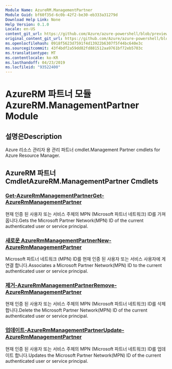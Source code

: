 ```yaml
---
Module Name: AzureRM.ManagementPartner
Module Guid: bf60f35d-6c0b-42f2-be30-eb333a31279d
Download Help Link: None
Help Version: 0.1.0
Locale: en-US
content_git_url: https://github.com/Azure/azure-powershell/blob/preview/src/ResourceManager/ManagementPartner/Commands.Partner/help/AzureRM.ManagementPartner.md
original_content_git_url: https://github.com/Azure/azure-powershell/blob/preview/src/ResourceManager/ManagementPartner/Commands.Partner/help/AzureRM.ManagementPartner.md
ms.openlocfilehash: 0918f5623d7591f4d13922b6307f5f44bc640e3c
ms.sourcegitcommit: 43f4bdf2a59dd82fd881512aa9761bf72eb5703c
ms.translationtype: MT
ms.contentlocale: ko-KR
ms.lasthandoff: 04/23/2019
ms.locfileid: "93522400"
---
```

# <span data-ttu-id="94b71-101">AzureRM 파트너 모듈</span><span class="sxs-lookup"><span data-stu-id="94b71-101">AzureRM.ManagementPartner Module</span></span>
## <span data-ttu-id="94b71-102">설명은</span><span class="sxs-lookup"><span data-stu-id="94b71-102">Description</span></span>
<span data-ttu-id="94b71-103">Azure 리소스 관리자 용 관리 파트너 cmdlet.</span><span class="sxs-lookup"><span data-stu-id="94b71-103">Management Partner cmdlets for Azure Resource Manager.</span></span>

## <span data-ttu-id="94b71-104">AzureRM 파트너 Cmdlet</span><span class="sxs-lookup"><span data-stu-id="94b71-104">AzureRM.ManagementPartner Cmdlets</span></span>
### [<span data-ttu-id="94b71-105">Get-AzureRmManagementPartner</span><span class="sxs-lookup"><span data-stu-id="94b71-105">Get-AzureRmManagementPartner</span></span>](Get-AzureRmManagementPartner.md)
<span data-ttu-id="94b71-106">현재 인증 된 사용자 또는 서비스 주체의 MPN (Microsoft 파트너 네트워크) ID를 가져옵니다.</span><span class="sxs-lookup"><span data-stu-id="94b71-106">Gets the Microsoft Partner Network(MPN) ID of the current authenticated user or service principal.</span></span> 

### [<span data-ttu-id="94b71-107">새로운 AzureRmManagementPartner</span><span class="sxs-lookup"><span data-stu-id="94b71-107">New-AzureRmManagementPartner</span></span>](New-AzureRmManagementPartner.md)
<span data-ttu-id="94b71-108">Microsoft 파트너 네트워크 (MPN) ID를 현재 인증 된 사용자 또는 서비스 사용자에 게 연결 합니다.</span><span class="sxs-lookup"><span data-stu-id="94b71-108">Associates a Microsoft Partner Network(MPN) ID to the current authenticated user or service principal.</span></span>

### [<span data-ttu-id="94b71-109">제거-AzureRmManagementPartner</span><span class="sxs-lookup"><span data-stu-id="94b71-109">Remove-AzureRmManagementPartner</span></span>](Remove-AzureRmManagementPartner.md)
<span data-ttu-id="94b71-110">현재 인증 된 사용자 또는 서비스 주체의 MPN (Microsoft 파트너 네트워크) ID를 삭제 합니다.</span><span class="sxs-lookup"><span data-stu-id="94b71-110">Delete the Microsoft Partner Network(MPN) ID of the current authenticated user or service principal.</span></span>

### [<span data-ttu-id="94b71-111">업데이트-AzureRmManagementPartner</span><span class="sxs-lookup"><span data-stu-id="94b71-111">Update-AzureRmManagementPartner</span></span>](Update-AzureRmManagementPartner.md)
<span data-ttu-id="94b71-112">현재 인증 된 사용자 또는 서비스 주체의 MPN (Microsoft 파트너 네트워크) ID를 업데이트 합니다.</span><span class="sxs-lookup"><span data-stu-id="94b71-112">Updates the Microsoft Partner Network(MPN) ID of the current authenticated user or service principal.</span></span>

